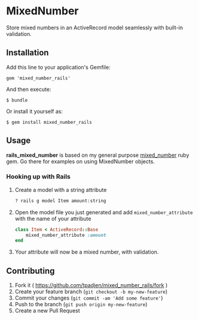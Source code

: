 # MixedNumber

Store mixed numbers in an ActiveRecord model seamlessly with built-in validation.

## Installation

Add this line to your application's Gemfile:

    gem 'mixed_number_rails'

And then execute:

    $ bundle

Or install it yourself as:

    $ gem install mixed_number_rails

## Usage
**rails_mixed_number** is based on my general purpose [mixed_number](https://github.com/tpadjen/mixed_number) ruby gem. Go there for examples on using MixedNumber objects.

### Hooking up with Rails
1. Create a model with a string attribute
	```sh
	? rails g model Item amount:string
	```
2. Open the model file you just generated and add `mixed_number_attribute` with the name of your attribute
	```ruby
	class Item < ActiveRecord::Base
		mixed_number_attribute :amount
	end
	```
3. Your attribute will now be a mixed number, with validation.


## Contributing

1. Fork it ( https://github.com/tpadjen/mixed_number_rails/fork )
2. Create your feature branch (`git checkout -b my-new-feature`)
3. Commit your changes (`git commit -am 'Add some feature'`)
4. Push to the branch (`git push origin my-new-feature`)
5. Create a new Pull Request
